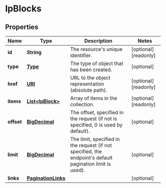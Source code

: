 

# IpBlocks

## Properties

| Name | Type | Description | Notes |
| ------------ | ------------- | ------------- | ------------- |
| **id** | **String** | The resource&#39;s unique identifier. |  [optional] [readonly] |
| **type** | [**Type**](Type.md) | The type of object that has been created. |  [optional] |
| **href** | [**URI**](URI.md) | URL to the object representation (absolute path). |  [optional] [readonly] |
| **items** | [**List&lt;IpBlock&gt;**](IpBlock.md) | Array of items in the collection. |  [optional] [readonly] |
| **offset** | [**BigDecimal**](BigDecimal.md) | The offset, specified in the request (if not is specified, 0 is used by default). |  [optional] |
| **limit** | [**BigDecimal**](BigDecimal.md) | The limit, specified in the request (if not specified, the endpoint&#39;s default pagination limit is used). |  [optional] |
| **links** | [**PaginationLinks**](PaginationLinks.md) |  |  [optional] |


